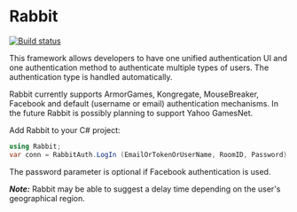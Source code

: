 Rabbit
======

[![Build status](https://ci.appveyor.com/api/projects/status/6fxlb8bkqp18cg3c/branch/master)](https://ci.appveyor.com/project/Decagon/rabbit/branch/master)


This framework allows developers to have one unified authentication UI and one authentication method to authenticate multiple types of users. The authentication type is handled automatically.

Rabbit currently supports ArmorGames, Kongregate, MouseBreaker, Facebook and default (username or email) authentication mechanisms. In the future Rabbit is possibly planning to support Yahoo GamesNet.


Add Rabbit to your C# project:

```csharp
using Rabbit;
var conn = RabbitAuth.LogIn (EmailOrTokenOrUserName, RoomID, Password);
```

The password parameter is optional if Facebook authentication is used.


***Note:*** Rabbit may be able to suggest a delay time depending on the user's geographical region.
